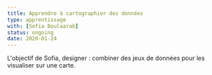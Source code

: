 ```yaml
---
title: Apprendre à cartographier des données
type: apprentissage
with: [Sofia Boulaarab]
status: ongoing
date: 2020-01-24
---
```


L'objectif de Sofia, designer : combiner des jeux de données pour les visualiser
sur une carte.

<!--more-->
